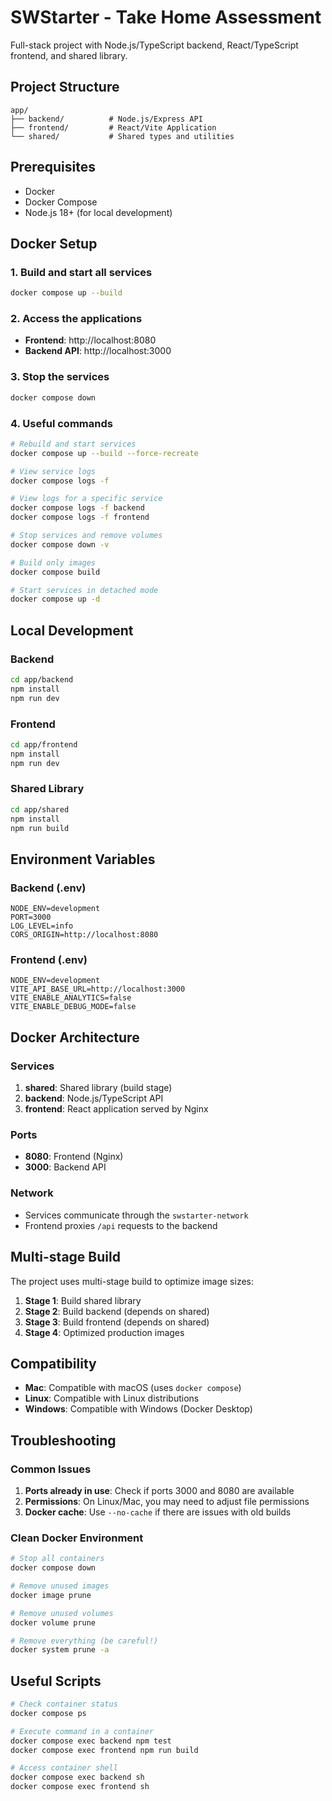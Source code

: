 # SWStarter - Take Home Assessment

Full-stack project with Node.js/TypeScript backend, React/TypeScript frontend, and shared library.

## Project Structure

```
app/
├── backend/          # Node.js/Express API
├── frontend/         # React/Vite Application
└── shared/           # Shared types and utilities
```

## Prerequisites

- Docker
- Docker Compose
- Node.js 18+ (for local development)

## Docker Setup

### 1. Build and start all services

```bash
docker compose up --build
```

### 2. Access the applications

- **Frontend**: http://localhost:8080
- **Backend API**: http://localhost:3000

### 3. Stop the services

```bash
docker compose down
```

### 4. Useful commands

```bash
# Rebuild and start services
docker compose up --build --force-recreate

# View service logs
docker compose logs -f

# View logs for a specific service
docker compose logs -f backend
docker compose logs -f frontend

# Stop services and remove volumes
docker compose down -v

# Build only images
docker compose build

# Start services in detached mode
docker compose up -d
```

## Local Development

### Backend

```bash
cd app/backend
npm install
npm run dev
```

### Frontend

```bash
cd app/frontend
npm install
npm run dev
```

### Shared Library

```bash
cd app/shared
npm install
npm run build
```

## Environment Variables

### Backend (.env)
```
NODE_ENV=development
PORT=3000
LOG_LEVEL=info
CORS_ORIGIN=http://localhost:8080
```

### Frontend (.env)
```
NODE_ENV=development
VITE_API_BASE_URL=http://localhost:3000
VITE_ENABLE_ANALYTICS=false
VITE_ENABLE_DEBUG_MODE=false
```

## Docker Architecture

### Services

1. **shared**: Shared library (build stage)
2. **backend**: Node.js/TypeScript API
3. **frontend**: React application served by Nginx

### Ports

- **8080**: Frontend (Nginx)
- **3000**: Backend API

### Network

- Services communicate through the `swstarter-network`
- Frontend proxies `/api` requests to the backend

## Multi-stage Build

The project uses multi-stage build to optimize image sizes:

1. **Stage 1**: Build shared library
2. **Stage 2**: Build backend (depends on shared)
3. **Stage 3**: Build frontend (depends on shared)
4. **Stage 4**: Optimized production images

## Compatibility

- **Mac**: Compatible with macOS (uses `docker compose`)
- **Linux**: Compatible with Linux distributions
- **Windows**: Compatible with Windows (Docker Desktop)

## Troubleshooting

### Common Issues

1. **Ports already in use**: Check if ports 3000 and 8080 are available
2. **Permissions**: On Linux/Mac, you may need to adjust file permissions
3. **Docker cache**: Use `--no-cache` if there are issues with old builds

### Clean Docker Environment

```bash
# Stop all containers
docker compose down

# Remove unused images
docker image prune

# Remove unused volumes
docker volume prune

# Remove everything (be careful!)
docker system prune -a
```

## Useful Scripts

```bash
# Check container status
docker compose ps

# Execute command in a container
docker compose exec backend npm test
docker compose exec frontend npm run build

# Access container shell
docker compose exec backend sh
docker compose exec frontend sh
```
